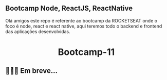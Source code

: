 ## Bootcamp Node, ReactJS, ReactNative

Olá amigos este repo é referente ao bootcamp da ROCKETSEAT onde o foco é node, react e react native, aqui teremos todo o backend e frontend das aplicações desenvolvidas.

<h1 align="center">Bootcamp-11</h1>

## 🔨🔨🔨 Em breve...
